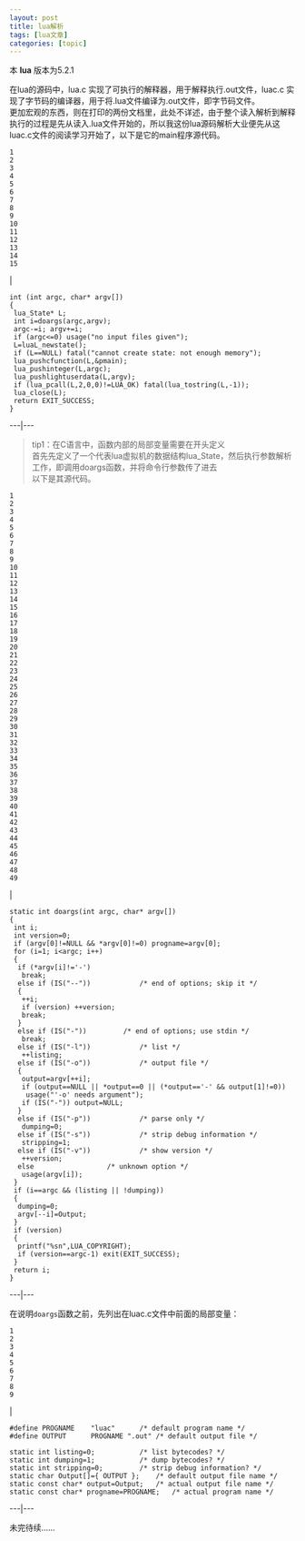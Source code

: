 ```yaml
---
layout: post
title: lua解析 
tags: [lua文章]
categories: [topic]
---
```

本 **lua** 版本为5.2.1

在lua的源码中，lua.c 实现了可执行的解释器，用于解释执行.out文件，luac.c
实现了字节码的编译器，用于将.lua文件编译为.out文件，即字节码文件。  
更加宏观的东西，则在打印的两份文档里，此处不详述，由于整个读入解析到解释执行的过程是先从读入.lua文件开始的，所以我这份lua源码解析大业便先从这luac.c文件的阅读学习开始了，以下是它的main程序源代码。

    
    
    1  
    2  
    3  
    4  
    5  
    6  
    7  
    8  
    9  
    10  
    11  
    12  
    13  
    14  
    15  
    

|

    
    
    int (int argc, char* argv[])  
    {  
     lua_State* L;  
     int i=doargs(argc,argv);  
     argc-=i; argv+=i;  
     if (argc<=0) usage("no input files given");  
     L=luaL_newstate();  
     if (L==NULL) fatal("cannot create state: not enough memory");  
     lua_pushcfunction(L,&pmain);  
     lua_pushinteger(L,argc);  
     lua_pushlightuserdata(L,argv);  
     if (lua_pcall(L,2,0,0)!=LUA_OK) fatal(lua_tostring(L,-1));  
     lua_close(L);  
     return EXIT_SUCCESS;  
    }  
      
  
---|---  
  
> tip1：在C语言中，函数内部的局部变量需要在开头定义  
> 首先先定义了一个代表lua虚拟机的数据结构lua_State，然后执行参数解析工作，即调用doargs函数，并将命令行参数传了进去  
> 以下是其源代码。
    
    
    1  
    2  
    3  
    4  
    5  
    6  
    7  
    8  
    9  
    10  
    11  
    12  
    13  
    14  
    15  
    16  
    17  
    18  
    19  
    20  
    21  
    22  
    23  
    24  
    25  
    26  
    27  
    28  
    29  
    30  
    31  
    32  
    33  
    34  
    35  
    36  
    37  
    38  
    39  
    40  
    41  
    42  
    43  
    44  
    45  
    46  
    47  
    48  
    49  
    

|

    
    
      
      
    static int doargs(int argc, char* argv[])  
    {  
     int i;  
     int version=0;  
     if (argv[0]!=NULL && *argv[0]!=0) progname=argv[0];  
     for (i=1; i<argc; i++)  
     {  
      if (*argv[i]!='-')			  
       break;  
      else if (IS("--"))			/* end of options; skip it */  
      {  
       ++i;  
       if (version) ++version;  
       break;  
      }  
      else if (IS("-"))			/* end of options; use stdin */  
       break;  
      else if (IS("-l"))			/* list */  
       ++listing;  
      else if (IS("-o"))			/* output file */  
      {  
       output=argv[++i];  
       if (output==NULL || *output==0 || (*output=='-' && output[1]!=0))  
        usage("'-o' needs argument");  
       if (IS("-")) output=NULL;  
      }  
      else if (IS("-p"))			/* parse only */  
       dumping=0;  
      else if (IS("-s"))			/* strip debug information */  
       stripping=1;  
      else if (IS("-v"))			/* show version */  
       ++version;  
      else					/* unknown option */  
       usage(argv[i]);  
     }  
     if (i==argc && (listing || !dumping))  
     {  
      dumping=0;  
      argv[--i]=Output;  
     }  
     if (version)  
     {  
      printf("%sn",LUA_COPYRIGHT);  
      if (version==argc-1) exit(EXIT_SUCCESS);  
     }  
     return i;  
    }  
      
  
---|---  
  
在说明`doargs`函数之前，先列出在luac.c文件中前面的局部变量：  

    
    
    1  
    2  
    3  
    4  
    5  
    6  
    7  
    8  
    9  
    

|

    
    
    #define PROGNAME	"luac"		/* default program name */  
    #define OUTPUT		PROGNAME ".out"	/* default output file */  
      
    static int listing=0;			/* list bytecodes? */  
    static int dumping=1;			/* dump bytecodes? */  
    static int stripping=0;			/* strip debug information? */  
    static char Output[]={ OUTPUT };	/* default output file name */  
    static const char* output=Output;	/* actual output file name */  
    static const char* progname=PROGNAME;	/* actual program name */  
      
  
---|---  
  
未完待续……
